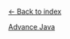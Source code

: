 [<- Back to index](https://github.com/rburade21/study)


[Advance Java](https://github.com/rburade21/study/blob/master/advance_java.md)
